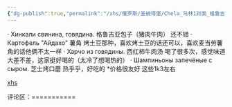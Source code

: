 ```yaml
---
{"dg-publish":true,"permalink":"/xhs/俄罗斯/圣彼得堡/Chela_马林1对面_格鲁吉亚菜/","tags":["rednote","圣彼得堡"],"created":"2025-03-17T22:13:52.283+08:00","updated":"2025-03-20T22:46:14.552+08:00"}
---
```


 

· Хинкали свинина, говядина. 格鲁吉亚包子（猪肉牛肉） 还不错
· Картофель "Айдахо" 薯角 烤土豆那种，喜欢烤土豆的话还可以，喜欢麦当劳薯角的话他俩不太一样
· Харчо из говядины. 西红柿牛肉汤 喝了很多次，感觉味道大差不差，这家挺好喝的（太冷了想喝热的）
· Шампиньоны запечёные с сыром. 芝士烤口蘑 热乎乎，好吃的
*价格很友好 这些1k3左右

[xhs](https://www.xiaohongshu.com/explore/64889d370000000027029263?xsec_token=ABtYh-1DjzQPLn0rm6dPV8pIn0GtZuH53lmK25n6dKioM=&xsec_source=pc_user)

评论区：===========

